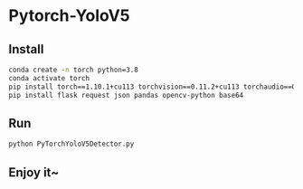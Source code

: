 # Pytorch-YoloV5

## Install

```bash
conda create -n torch python=3.8
conda activate torch
pip install torch==1.10.1+cu113 torchvision==0.11.2+cu113 torchaudio==0.10.1+cu113 -f https://download.pytorch.org/whl/cu113/torch_stable.html
pip install flask request json pandas opencv-python base64
```

## Run

```bash
python PyTorchYoloV5Detector.py
```

## Enjoy it~

